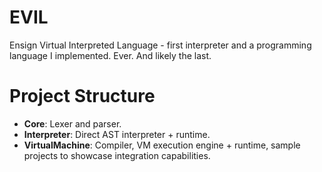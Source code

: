 # EVIL
Ensign Virtual Interpreted Language - first interpreter and a programming language I implemented. Ever. And likely the last.

# Project Structure
- **Core**: Lexer and parser.
- **Interpreter**: Direct AST interpreter + runtime.
- **VirtualMachine**: Compiler, VM execution engine + runtime, sample projects to showcase integration capabilities.
